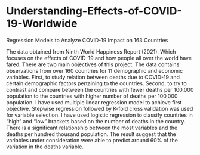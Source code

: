 # Understanding-Effects-of-COVID-19-Worldwide
Regression Models to Analyze COVID-19 Impact on 163  Countries

The data obtained from Ninth World Happiness Report (2021). Which focuses on the effects of
COVID-19 and how people all over the world have fared. There are two main objectives of this
project. The data contains observations from over 160 countries for 11 demographic and economic
variables. First, to study relation between deaths due to COVID-19 and certain demographic
factors pertaining to the countries. Second, to try to contrast and compare between the countries
with fewer deaths per 100,000 population to the countries with higher number of deaths per
100,000 population. I have used multiple linear regression model to achieve first objective.
Stepwise regression followed by K-fold cross validation was used for variable selection. I have
used logistic regression to classify countries in “high” and “low” brackets based on the number of
deaths in the country. There is a significant relationship between the most variables and the deaths
per hundred thousand population. The result suggest that the variables under consideration were
able to predict around 60% of the variation in the deaths variable.
